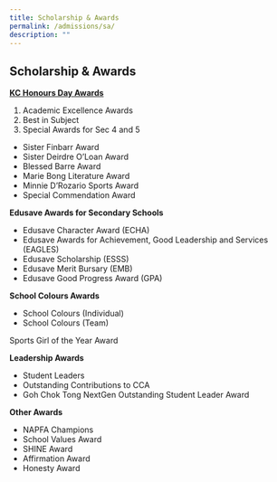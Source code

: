 ```yaml
---
title: Scholarship & Awards
permalink: /admissions/sa/
description: ""
---
```

## Scholarship & Awards

**<u>KC Honours Day Awards</u>**

1.  Academic Excellence Awards
2.  Best in Subject
3.  Special Awards for Sec 4 and 5

*   Sister Finbarr Award
*   Sister Deirdre O’Loan Award
*   Blessed Barre Award
*   Marie Bong Literature Award
*   Minnie D’Rozario Sports Award
*   Special Commendation Award

**Edusave Awards for Secondary Schools**

*   Edusave Character Award (ECHA)
*   Edusave Awards for Achievement, Good Leadership and Services (EAGLES)
*   Edusave Scholarship (ESSS)
*   Edusave Merit Bursary (EMB)
*   Edusave Good Progress Award (GPA)

**School Colours Awards**

*   School Colours (Individual)
*   School Colours (Team)

Sports Girl of the Year Award

**Leadership Awards**

*   Student Leaders
*   Outstanding Contributions to CCA
*   Goh Chok Tong NextGen Outstanding Student Leader Award

**Other Awards**

*   NAPFA Champions
*   School Values Award
*   SHINE Award
*   Affirmation Award
*   Honesty Award